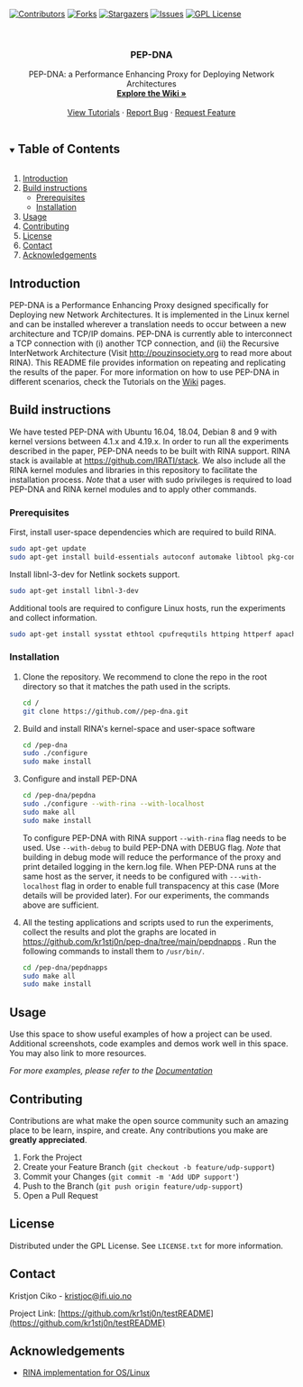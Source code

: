 <!-- PROJECT SHIELDS -->

[![Contributors][contributors-shield]][contributors-url]
[![Forks][forks-shield]][forks-url]
[![Stargazers][stars-shield]][stars-url]
[![Issues][issues-shield]][issues-url]
[![GPL License][license-shield]][license-url]



<!-- PROJECT LOGO -->
<br />
<p align="center">
  <h3 align="center">PEP-DNA</h3>

  <p align="center">
    PEP-DNA: a Performance Enhancing Proxy for Deploying Network Architectures
    <br />
    <a href="https://github.com/kr1stj0n/testREADME/wiki"><strong>Explore the Wiki »</strong></a>
    <br />
    <br />
    <a href="https://github.com/kr1stj0n/testREADME/wiki/Tutorials">View Tutorials</a>
    ·
    <a href="https://github.com/kr1stj0n/testREADME/issues">Report Bug</a>
    ·
    <a href="https://github.com/kr1stj0n/testREADME/issues">Request Feature</a>
  </p>
</p>



<!-- TABLE OF CONTENTS -->
<details open="open">
        <summary><h2 style="display: inline-block">Table of Contents</h2></summary>
        <ol>
        <li><a href="#intro">Introduction</a></li>
        <li><a href="#build">Build instructions</a>
        <ul>
        <li><a href="#prerequisites">Prerequisites</a></li>
        <li><a href="#installation">Installation</a></li>
        </ul>
        </li>
        <li><a href="#usage">Usage</a></li>
        <li><a href="#contributing">Contributing</a></li>
        <li><a href="#license">License</a></li>
        <li><a href="#contact">Contact</a></li>
        <li><a href="#acknowledgements">Acknowledgements</a></li>
  </ol>
</details>



<!-- INTRODUCTION -->
## Introduction

PEP-DNA is a Performance Enhancing Proxy designed specifically for Deploying new Network Architectures. It is implemented in the Linux kernel and can be installed wherever a translation needs to occur between a new architecture and TCP/IP domains. PEP-DNA is currently able to interconnect a TCP connection with (i) another TCP connection, and (ii) the Recursive InterNetwork Architecture (Visit http://pouzinsociety.org to read more about RINA). This README file provides information on repeating and replicating the results of the paper. For more information on how to use PEP-DNA in different scenarios, check the Tutorials on the <a href="https://github.com/kr1stj0n/testREADME/wiki">Wiki</a> pages.

<!-- BUILD INSTRUCTIONS -->
## Build instructions

We have tested PEP-DNA with Ubuntu 16.04, 18.04, Debian 8 and 9 with kernel versions between 4.1.x and 4.19.x. In order to run all the experiments described in the paper, PEP-DNA needs to be built with RINA support. RINA stack is available at https://github.com/IRATI/stack. We also include all the RINA kernel modules and libraries in this repository to facilitate the installation process.
*Note* that a user with sudo privileges is required to load PEP-DNA and RINA kernel modules and to apply other commands.

### Prerequisites

First, install user-space dependencies which are required to build RINA.
  ```sh
  sudo apt-get update
  sudo apt-get install build-essentials autoconf automake libtool pkg-config git g++ libssl-dev protobuf-compiler libprotobuf-dev socat python python3 linux-headers-$(uname -r)
  ```
Install libnl-3-dev for Netlink sockets support.
   ```sh
   sudo apt-get install libnl-3-dev
   ```
Additional tools are required to configure Linux hosts, run the experiments and collect information.
   ```sh
   sudo apt-get install sysstat ethtool cpufrequtils httping httperf apache2
   ```

### Installation

1. Clone the repository. We recommend to clone the repo in the root directory so that it matches the path used in the scripts.
   ```sh
   cd /
   git clone https://github.com//pep-dna.git
   ```
2. Build and install RINA's kernel-space and user-space software
   ```sh
   cd /pep-dna
   sudo ./configure
   sudo make install
   ```
3. Configure and install PEP-DNA
   ```sh
   cd /pep-dna/pepdna
   sudo ./configure --with-rina --with-localhost
   sudo make all
   sudo make install
   ```

   To configure PEP-DNA with RINA support ```--with-rina``` flag needs to be used. Use ```--with-debug``` to build PEP-DNA with DEBUG flag.
   *Note* that building in debug mode will reduce the performance of the proxy and print detailed logging in the kern.log file. When PEP-DNA runs at the same host as the server, it needs to be configured with ```---with-localhost``` flag in order to enable full transpacency at this case (More details will be provided later). For our experiments, the commands above are sufficient.
4. All the testing applications and scripts used to run the experiments, collect the results and plot the graphs are located in https://github.com/kr1stj0n/pep-dna/tree/main/pepdnapps . Run the following commands to install them to ```/usr/bin/```.
   ```sh
   cd /pep-dna/pepdnapps
   sudo make all
   sudo make install
   ```


<!-- USAGE EXAMPLES -->
## Usage

Use this space to show useful examples of how a project can be used. Additional screenshots, code examples and demos work well in this space. You may also link to more resources.

_For more examples, please refer to the [Documentation](https://example.com)_


<!-- CONTRIBUTING -->
## Contributing

Contributions are what make the open source community such an amazing place to be learn, inspire, and create. Any contributions you make are **greatly appreciated**.

1. Fork the Project
2. Create your Feature Branch (`git checkout -b feature/udp-support`)
3. Commit your Changes (`git commit -m 'Add UDP support'`)
4. Push to the Branch (`git push origin feature/udp-support`)
5. Open a Pull Request


<!-- LICENSE -->
## License

Distributed under the GPL License. See `LICENSE.txt` for more information.


<!-- CONTACT -->
## Contact

Kristjon Ciko - kristjoc@ifi.uio.no

Project Link: [https://github.com/kr1stj0n/testREADME](https://github.com/kr1stj0n/testREADME)


<!-- ACKNOWLEDGEMENTS -->
## Acknowledgements

* [RINA implementation for OS/Linux](https://github.com/IRATI/stack)


<!-- MARKDOWN LINKS & IMAGES -->
<!-- https://www.markdownguide.org/basic-syntax/#reference-style-links -->
[contributors-shield]: https://img.shields.io/github/contributors/kr1stj0n/testREADME.svg?style=for-the-badge
[contributors-url]: https://github.com/kr1stj0n/testREADME/graphs/contributors
[forks-shield]: https://img.shields.io/github/forks/kr1stj0n/testREADME.svg?style=for-the-badge
[forks-url]: https://github.com/kr1stj0n/testREADME/network/members
[stars-shield]: https://img.shields.io/github/stars/kr1stj0n/testREADME.svg?style=for-the-badge
[stars-url]: https://github.com/kr1stj0n/testREADME/stargazers
[issues-shield]: https://img.shields.io/github/issues/kr1stj0n/testREADME.svg?style=for-the-badge
[issues-url]: https://github.com/kr1stj0n/testREADME/issues
[license-shield]: https://img.shields.io/github/license/kr1stj0n/testREADME.svg?style=for-the-badge
[license-url]: https://github.com/kr1stj0n/testREADME/blob/main/LICENSE
